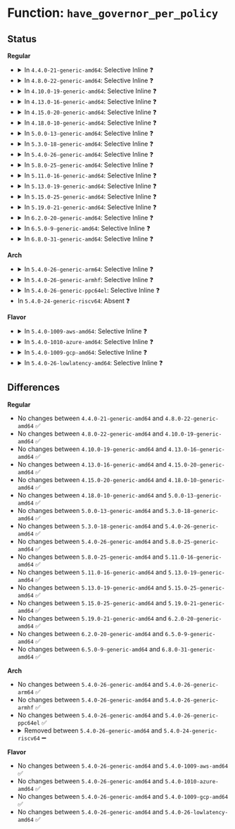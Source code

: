 # Function: <code>have_governor_per_policy</code>

## Status
<b>Regular</b>
<ul>
<li>
<details>
<summary>In <code>4.4.0-21-generic-amd64</code>: Selective Inline ❓</summary>

```c
bool have_governor_per_policy()
```

```json
{
  "name": "have_governor_per_policy",
  "collision_type": "Unique Global",
  "inline_type": "Selective",
  "funcs": [
    {
      "addr": 18446744071585851152,
      "name": "have_governor_per_policy",
      "external": true,
      "loc": "drivers/cpufreq/cpufreq.c:151",
      "file": "drivers/cpufreq/cpufreq.c",
      "inline": "not declared, inlined",
      "caller_inline": [],
      "caller_func": [
        "drivers/cpufreq/cpufreq_governor.c:cpufreq_governor_dbs",
        "drivers/cpufreq/cpufreq_governor.c:cpufreq_governor_dbs",
        "drivers/cpufreq/cpufreq_governor.c:cpufreq_governor_dbs",
        "drivers/cpufreq/cpufreq_governor.c:cpufreq_governor_dbs",
        "drivers/cpufreq/cpufreq_governor.c:cpufreq_governor_dbs",
        "drivers/cpufreq/cpufreq_governor.c:cpufreq_governor_dbs",
        "drivers/cpufreq/cpufreq_governor.c:cpufreq_governor_dbs"
      ]
    }
  ],
  "symbols": [
    {
      "addr": 18446744071585851152,
      "name": "have_governor_per_policy",
      "section": ".text",
      "bind": "STB_GLOBAL",
      "size": 28
    }
  ]
}
```
</details>
</li>
<li>
<details>
<summary>In <code>4.8.0-22-generic-amd64</code>: Selective Inline ❓</summary>

```c
bool have_governor_per_policy()
```

```json
{
  "name": "have_governor_per_policy",
  "collision_type": "Unique Global",
  "inline_type": "Selective",
  "funcs": [
    {
      "addr": 18446744071586250864,
      "name": "have_governor_per_policy",
      "external": true,
      "loc": "drivers/cpufreq/cpufreq.c:114",
      "file": "drivers/cpufreq/cpufreq.c",
      "inline": "not declared, inlined",
      "caller_inline": [],
      "caller_func": [
        "drivers/cpufreq/cpufreq_governor.c:cpufreq_dbs_governor_exit",
        "drivers/cpufreq/cpufreq_governor.c:cpufreq_dbs_governor_init",
        "drivers/cpufreq/cpufreq_governor.c:cpufreq_dbs_governor_init",
        "drivers/cpufreq/cpufreq_governor.c:cpufreq_dbs_governor_init"
      ]
    }
  ],
  "symbols": [
    {
      "addr": 18446744071586250864,
      "name": "have_governor_per_policy",
      "section": ".text",
      "bind": "STB_GLOBAL",
      "size": 28
    }
  ]
}
```
</details>
</li>
<li>
<details>
<summary>In <code>4.10.0-19-generic-amd64</code>: Selective Inline ❓</summary>

```c
bool have_governor_per_policy()
```

```json
{
  "name": "have_governor_per_policy",
  "collision_type": "Unique Global",
  "inline_type": "Selective",
  "funcs": [
    {
      "addr": 18446744071586455632,
      "name": "have_governor_per_policy",
      "external": true,
      "loc": "drivers/cpufreq/cpufreq.c:114",
      "file": "drivers/cpufreq/cpufreq.c",
      "inline": "not declared, inlined",
      "caller_inline": [],
      "caller_func": [
        "kernel/sched/cpufreq_schedutil.c:sugov_exit",
        "drivers/cpufreq/cpufreq_governor.c:cpufreq_dbs_governor_exit",
        "drivers/cpufreq/cpufreq_governor.c:cpufreq_dbs_governor_init",
        "drivers/cpufreq/cpufreq_governor.c:cpufreq_dbs_governor_init",
        "drivers/cpufreq/cpufreq_governor.c:cpufreq_dbs_governor_init"
      ]
    }
  ],
  "symbols": [
    {
      "addr": 18446744071586455632,
      "name": "have_governor_per_policy",
      "section": ".text",
      "bind": "STB_GLOBAL",
      "size": 28
    }
  ]
}
```
</details>
</li>
<li>
<details>
<summary>In <code>4.13.0-16-generic-amd64</code>: Selective Inline ❓</summary>

```c
bool have_governor_per_policy()
```

```json
{
  "name": "have_governor_per_policy",
  "collision_type": "Unique Global",
  "inline_type": "Selective",
  "funcs": [
    {
      "addr": 18446744071586580160,
      "name": "have_governor_per_policy",
      "external": true,
      "loc": "drivers/cpufreq/cpufreq.c:114",
      "file": "drivers/cpufreq/cpufreq.c",
      "inline": "not declared, inlined",
      "caller_inline": [],
      "caller_func": [
        "kernel/sched/cpufreq_schedutil.c:sugov_exit",
        "kernel/sched/cpufreq_schedutil.c:sugov_init",
        "kernel/sched/cpufreq_schedutil.c:sugov_init",
        "kernel/sched/cpufreq_schedutil.c:sugov_init",
        "drivers/cpufreq/cpufreq_governor.c:cpufreq_dbs_governor_exit",
        "drivers/cpufreq/cpufreq_governor.c:cpufreq_dbs_governor_init",
        "drivers/cpufreq/cpufreq_governor.c:cpufreq_dbs_governor_init",
        "drivers/cpufreq/cpufreq_governor.c:cpufreq_dbs_governor_init"
      ]
    }
  ],
  "symbols": [
    {
      "addr": 18446744071586580160,
      "name": "have_governor_per_policy",
      "section": ".text",
      "bind": "STB_GLOBAL",
      "size": 28
    }
  ]
}
```
</details>
</li>
<li>
<details>
<summary>In <code>4.15.0-20-generic-amd64</code>: Selective Inline ❓</summary>

```c
bool have_governor_per_policy()
```

```json
{
  "name": "have_governor_per_policy",
  "collision_type": "Unique Global",
  "inline_type": "Selective",
  "funcs": [
    {
      "addr": 18446744071587063424,
      "name": "have_governor_per_policy",
      "external": true,
      "loc": "drivers/cpufreq/cpufreq.c:114",
      "file": "drivers/cpufreq/cpufreq.c",
      "inline": "not declared, inlined",
      "caller_inline": [],
      "caller_func": [
        "kernel/sched/cpufreq_schedutil.c:sugov_exit",
        "kernel/sched/cpufreq_schedutil.c:sugov_init",
        "kernel/sched/cpufreq_schedutil.c:sugov_init",
        "kernel/sched/cpufreq_schedutil.c:sugov_init",
        "drivers/cpufreq/cpufreq_governor.c:cpufreq_dbs_governor_exit",
        "drivers/cpufreq/cpufreq_governor.c:cpufreq_dbs_governor_init",
        "drivers/cpufreq/cpufreq_governor.c:cpufreq_dbs_governor_init",
        "drivers/cpufreq/cpufreq_governor.c:cpufreq_dbs_governor_init"
      ]
    }
  ],
  "symbols": [
    {
      "addr": 18446744071587063424,
      "name": "have_governor_per_policy",
      "section": ".text",
      "bind": "STB_GLOBAL",
      "size": 28
    }
  ]
}
```
</details>
</li>
<li>
<details>
<summary>In <code>4.18.0-10-generic-amd64</code>: Selective Inline ❓</summary>

```c
bool have_governor_per_policy()
```

```json
{
  "name": "have_governor_per_policy",
  "collision_type": "Unique Global",
  "inline_type": "Selective",
  "funcs": [
    {
      "addr": 18446744071587361685,
      "name": "have_governor_per_policy",
      "external": true,
      "loc": "drivers/cpufreq/cpufreq.c:105",
      "file": "drivers/cpufreq/cpufreq.c",
      "inline": "not declared, inlined",
      "caller_inline": [
        "drivers/cpufreq/cpufreq.c:get_governor_parent_kobj"
      ],
      "caller_func": [
        "kernel/sched/cpufreq_schedutil.c:sugov_exit",
        "kernel/sched/cpufreq_schedutil.c:sugov_init",
        "kernel/sched/cpufreq_schedutil.c:sugov_init",
        "kernel/sched/cpufreq_schedutil.c:sugov_init",
        "drivers/cpufreq/cpufreq_governor.c:cpufreq_dbs_governor_exit",
        "drivers/cpufreq/cpufreq_governor.c:cpufreq_dbs_governor_init",
        "drivers/cpufreq/cpufreq_governor.c:cpufreq_dbs_governor_init",
        "drivers/cpufreq/cpufreq_governor.c:cpufreq_dbs_governor_init"
      ]
    }
  ],
  "symbols": [
    {
      "addr": 18446744071587361648,
      "name": "have_governor_per_policy",
      "section": ".text",
      "bind": "STB_GLOBAL",
      "size": 28
    }
  ]
}
```
</details>
</li>
<li>
<details>
<summary>In <code>5.0.0-13-generic-amd64</code>: Selective Inline ❓</summary>

```c
bool have_governor_per_policy()
```

```json
{
  "name": "have_governor_per_policy",
  "collision_type": "Unique Global",
  "inline_type": "Selective",
  "funcs": [
    {
      "addr": 18446744071587541557,
      "name": "have_governor_per_policy",
      "external": true,
      "loc": "drivers/cpufreq/cpufreq.c:105",
      "file": "drivers/cpufreq/cpufreq.c",
      "inline": "not declared, inlined",
      "caller_inline": [
        "drivers/cpufreq/cpufreq.c:get_governor_parent_kobj"
      ],
      "caller_func": [
        "kernel/sched/cpufreq_schedutil.c:sugov_exit",
        "kernel/sched/cpufreq_schedutil.c:sugov_init",
        "kernel/sched/cpufreq_schedutil.c:sugov_init",
        "kernel/sched/cpufreq_schedutil.c:sugov_init",
        "drivers/cpufreq/cpufreq_governor.c:cpufreq_dbs_governor_exit",
        "drivers/cpufreq/cpufreq_governor.c:cpufreq_dbs_governor_init",
        "drivers/cpufreq/cpufreq_governor.c:cpufreq_dbs_governor_init",
        "drivers/cpufreq/cpufreq_governor.c:cpufreq_dbs_governor_init"
      ]
    }
  ],
  "symbols": [
    {
      "addr": 18446744071587541520,
      "name": "have_governor_per_policy",
      "section": ".text",
      "bind": "STB_GLOBAL",
      "size": 28
    }
  ]
}
```
</details>
</li>
<li>
<details>
<summary>In <code>5.3.0-18-generic-amd64</code>: Selective Inline ❓</summary>

```c
bool have_governor_per_policy()
```

```json
{
  "name": "have_governor_per_policy",
  "collision_type": "Unique Global",
  "inline_type": "Selective",
  "funcs": [
    {
      "addr": 18446744071587816181,
      "name": "have_governor_per_policy",
      "external": true,
      "loc": "drivers/cpufreq/cpufreq.c:99",
      "file": "drivers/cpufreq/cpufreq.c",
      "inline": "not declared, inlined",
      "caller_inline": [
        "drivers/cpufreq/cpufreq.c:get_governor_parent_kobj"
      ],
      "caller_func": [
        "kernel/sched/cpufreq_schedutil.c:sugov_exit",
        "kernel/sched/cpufreq_schedutil.c:sugov_init",
        "kernel/sched/cpufreq_schedutil.c:sugov_init",
        "kernel/sched/cpufreq_schedutil.c:sugov_init",
        "drivers/cpufreq/cpufreq_governor.c:cpufreq_dbs_governor_exit",
        "drivers/cpufreq/cpufreq_governor.c:cpufreq_dbs_governor_init",
        "drivers/cpufreq/cpufreq_governor.c:cpufreq_dbs_governor_init",
        "drivers/cpufreq/cpufreq_governor.c:cpufreq_dbs_governor_init"
      ]
    }
  ],
  "symbols": [
    {
      "addr": 18446744071587816144,
      "name": "have_governor_per_policy",
      "section": ".text",
      "bind": "STB_GLOBAL",
      "size": 28
    }
  ]
}
```
</details>
</li>
<li>
<details>
<summary>In <code>5.4.0-26-generic-amd64</code>: Selective Inline ❓</summary>

```c
bool have_governor_per_policy()
```

```json
{
  "name": "have_governor_per_policy",
  "collision_type": "Unique Global",
  "inline_type": "Selective",
  "funcs": [
    {
      "addr": 18446744071588021381,
      "name": "have_governor_per_policy",
      "external": true,
      "loc": "drivers/cpufreq/cpufreq.c:102",
      "file": "drivers/cpufreq/cpufreq.c",
      "inline": "not declared, inlined",
      "caller_inline": [
        "drivers/cpufreq/cpufreq.c:get_governor_parent_kobj"
      ],
      "caller_func": [
        "kernel/sched/cpufreq_schedutil.c:sugov_exit",
        "kernel/sched/cpufreq_schedutil.c:sugov_init",
        "kernel/sched/cpufreq_schedutil.c:sugov_init",
        "kernel/sched/cpufreq_schedutil.c:sugov_init",
        "drivers/cpufreq/cpufreq_governor.c:cpufreq_dbs_governor_exit",
        "drivers/cpufreq/cpufreq_governor.c:cpufreq_dbs_governor_init",
        "drivers/cpufreq/cpufreq_governor.c:cpufreq_dbs_governor_init",
        "drivers/cpufreq/cpufreq_governor.c:cpufreq_dbs_governor_init"
      ]
    }
  ],
  "symbols": [
    {
      "addr": 18446744071588021344,
      "name": "have_governor_per_policy",
      "section": ".text",
      "bind": "STB_GLOBAL",
      "size": 28
    }
  ]
}
```
</details>
</li>
<li>
<details>
<summary>In <code>5.8.0-25-generic-amd64</code>: Selective Inline ❓</summary>

```c
bool have_governor_per_policy()
```

```json
{
  "name": "have_governor_per_policy",
  "collision_type": "Unique Global",
  "inline_type": "Selective",
  "funcs": [
    {
      "addr": 18446744071588881429,
      "name": "have_governor_per_policy",
      "external": true,
      "loc": "drivers/cpufreq/cpufreq.c:102",
      "file": "drivers/cpufreq/cpufreq.c",
      "inline": "not declared, inlined",
      "caller_inline": [
        "drivers/cpufreq/cpufreq.c:get_governor_parent_kobj"
      ],
      "caller_func": [
        "kernel/sched/cpufreq_schedutil.c:sugov_exit",
        "kernel/sched/cpufreq_schedutil.c:sugov_init",
        "kernel/sched/cpufreq_schedutil.c:sugov_init",
        "drivers/cpufreq/cpufreq_governor.c:cpufreq_dbs_governor_exit",
        "drivers/cpufreq/cpufreq_governor.c:cpufreq_dbs_governor_init",
        "drivers/cpufreq/cpufreq_governor.c:cpufreq_dbs_governor_init",
        "drivers/cpufreq/cpufreq_governor.c:cpufreq_dbs_governor_init"
      ]
    }
  ],
  "symbols": [
    {
      "addr": 18446744071588881392,
      "name": "have_governor_per_policy",
      "section": ".text",
      "bind": "STB_GLOBAL",
      "size": 28
    }
  ]
}
```
</details>
</li>
<li>
<details>
<summary>In <code>5.11.0-16-generic-amd64</code>: Selective Inline ❓</summary>

```c
bool have_governor_per_policy()
```

```json
{
  "name": "have_governor_per_policy",
  "collision_type": "Unique Global",
  "inline_type": "Selective",
  "funcs": [
    {
      "addr": 18446744071588894309,
      "name": "have_governor_per_policy",
      "external": true,
      "loc": "drivers/cpufreq/cpufreq.c:108",
      "file": "drivers/cpufreq/cpufreq.c",
      "inline": "not declared, inlined",
      "caller_inline": [
        "drivers/cpufreq/cpufreq.c:get_governor_parent_kobj"
      ],
      "caller_func": [
        "kernel/sched/cpufreq_schedutil.c:sugov_exit",
        "kernel/sched/cpufreq_schedutil.c:sugov_init",
        "kernel/sched/cpufreq_schedutil.c:sugov_init",
        "drivers/cpufreq/cpufreq_governor.c:cpufreq_dbs_governor_exit",
        "drivers/cpufreq/cpufreq_governor.c:cpufreq_dbs_governor_init",
        "drivers/cpufreq/cpufreq_governor.c:cpufreq_dbs_governor_init",
        "drivers/cpufreq/cpufreq_governor.c:cpufreq_dbs_governor_init"
      ]
    }
  ],
  "symbols": [
    {
      "addr": 18446744071588894272,
      "name": "have_governor_per_policy",
      "section": ".text",
      "bind": "STB_GLOBAL",
      "size": 29
    }
  ]
}
```
</details>
</li>
<li>
<details>
<summary>In <code>5.13.0-19-generic-amd64</code>: Selective Inline ❓</summary>

```c
bool have_governor_per_policy()
```

```json
{
  "name": "have_governor_per_policy",
  "collision_type": "Unique Global",
  "inline_type": "Selective",
  "funcs": [
    {
      "addr": 18446744071588783317,
      "name": "have_governor_per_policy",
      "external": true,
      "loc": "drivers/cpufreq/cpufreq.c:105",
      "file": "drivers/cpufreq/cpufreq.c",
      "inline": "not declared, inlined",
      "caller_inline": [
        "drivers/cpufreq/cpufreq.c:get_governor_parent_kobj"
      ],
      "caller_func": [
        "kernel/sched/cpufreq_schedutil.c:sugov_exit",
        "kernel/sched/cpufreq_schedutil.c:sugov_init",
        "kernel/sched/cpufreq_schedutil.c:sugov_init",
        "drivers/cpufreq/cpufreq_governor.c:cpufreq_dbs_governor_exit",
        "drivers/cpufreq/cpufreq_governor.c:cpufreq_dbs_governor_init",
        "drivers/cpufreq/cpufreq_governor.c:cpufreq_dbs_governor_init",
        "drivers/cpufreq/cpufreq_governor.c:cpufreq_dbs_governor_init"
      ]
    }
  ],
  "symbols": [
    {
      "addr": 18446744071588783280,
      "name": "have_governor_per_policy",
      "section": ".text",
      "bind": "STB_GLOBAL",
      "size": 29
    }
  ]
}
```
</details>
</li>
<li>
<details>
<summary>In <code>5.15.0-25-generic-amd64</code>: Selective Inline ❓</summary>

```c
bool have_governor_per_policy()
```

```json
{
  "name": "have_governor_per_policy",
  "collision_type": "Unique Global",
  "inline_type": "Selective",
  "funcs": [
    {
      "addr": 18446744071589475557,
      "name": "have_governor_per_policy",
      "external": true,
      "loc": "drivers/cpufreq/cpufreq.c:105",
      "file": "drivers/cpufreq/cpufreq.c",
      "inline": "not declared, inlined",
      "caller_inline": [
        "drivers/cpufreq/cpufreq.c:get_governor_parent_kobj"
      ],
      "caller_func": [
        "kernel/sched/cpufreq_schedutil.c:sugov_exit",
        "kernel/sched/cpufreq_schedutil.c:sugov_init",
        "kernel/sched/cpufreq_schedutil.c:sugov_init",
        "drivers/cpufreq/cpufreq_governor.c:cpufreq_dbs_governor_exit",
        "drivers/cpufreq/cpufreq_governor.c:cpufreq_dbs_governor_init",
        "drivers/cpufreq/cpufreq_governor.c:cpufreq_dbs_governor_init",
        "drivers/cpufreq/cpufreq_governor.c:cpufreq_dbs_governor_init"
      ]
    }
  ],
  "symbols": [
    {
      "addr": 18446744071589475520,
      "name": "have_governor_per_policy",
      "section": ".text",
      "bind": "STB_GLOBAL",
      "size": 29
    }
  ]
}
```
</details>
</li>
<li>
<details>
<summary>In <code>5.19.0-21-generic-amd64</code>: Selective Inline ❓</summary>

```c
bool have_governor_per_policy()
```

```json
{
  "name": "have_governor_per_policy",
  "collision_type": "Unique Global",
  "inline_type": "Selective",
  "funcs": [
    {
      "addr": 18446744071590954853,
      "name": "have_governor_per_policy",
      "external": true,
      "loc": "drivers/cpufreq/cpufreq.c:106",
      "file": "drivers/cpufreq/cpufreq.c",
      "inline": "not declared, inlined",
      "caller_inline": [
        "drivers/cpufreq/cpufreq.c:get_governor_parent_kobj"
      ],
      "caller_func": [
        "kernel/sched/build_utility.c:sugov_exit",
        "kernel/sched/build_utility.c:sugov_init",
        "kernel/sched/build_utility.c:sugov_init",
        "drivers/cpufreq/cpufreq_governor.c:cpufreq_dbs_governor_exit",
        "drivers/cpufreq/cpufreq_governor.c:cpufreq_dbs_governor_init",
        "drivers/cpufreq/cpufreq_governor.c:cpufreq_dbs_governor_init",
        "drivers/cpufreq/cpufreq_governor.c:cpufreq_dbs_governor_init"
      ]
    }
  ],
  "symbols": [
    {
      "addr": 18446744071590954800,
      "name": "have_governor_per_policy",
      "section": ".text",
      "bind": "STB_GLOBAL",
      "size": 33
    }
  ]
}
```
</details>
</li>
<li>
<details>
<summary>In <code>6.2.0-20-generic-amd64</code>: Selective Inline ❓</summary>

```c
bool have_governor_per_policy()
```

```json
{
  "name": "have_governor_per_policy",
  "collision_type": "Unique Global",
  "inline_type": "Selective",
  "funcs": [
    {
      "addr": 18446744071592657269,
      "name": "have_governor_per_policy",
      "external": true,
      "loc": "drivers/cpufreq/cpufreq.c:106",
      "file": "drivers/cpufreq/cpufreq.c",
      "inline": "not declared, inlined",
      "caller_inline": [
        "drivers/cpufreq/cpufreq.c:get_governor_parent_kobj"
      ],
      "caller_func": [
        "kernel/sched/build_utility.c:sugov_exit",
        "kernel/sched/build_utility.c:sugov_init",
        "kernel/sched/build_utility.c:sugov_init",
        "kernel/sched/build_utility.c:sugov_init",
        "drivers/cpufreq/cpufreq_governor.c:cpufreq_dbs_governor_exit",
        "drivers/cpufreq/cpufreq_governor.c:cpufreq_dbs_governor_init",
        "drivers/cpufreq/cpufreq_governor.c:cpufreq_dbs_governor_init",
        "drivers/cpufreq/cpufreq_governor.c:cpufreq_dbs_governor_init"
      ]
    }
  ],
  "symbols": [
    {
      "addr": 18446744071592657200,
      "name": "have_governor_per_policy",
      "section": ".text",
      "bind": "STB_GLOBAL",
      "size": 33
    }
  ]
}
```
</details>
</li>
<li>
<details>
<summary>In <code>6.5.0-9-generic-amd64</code>: Selective Inline ❓</summary>

```c
bool have_governor_per_policy()
```

```json
{
  "name": "have_governor_per_policy",
  "collision_type": "Unique Global",
  "inline_type": "Selective",
  "funcs": [
    {
      "addr": 18446744071593088005,
      "name": "have_governor_per_policy",
      "external": true,
      "loc": "drivers/cpufreq/cpufreq.c:111",
      "file": "drivers/cpufreq/cpufreq.c",
      "inline": "not declared, inlined",
      "caller_inline": [
        "drivers/cpufreq/cpufreq.c:get_governor_parent_kobj"
      ],
      "caller_func": [
        "kernel/sched/build_utility.c:sugov_exit",
        "kernel/sched/build_utility.c:sugov_init",
        "kernel/sched/build_utility.c:sugov_init",
        "kernel/sched/build_utility.c:sugov_init",
        "drivers/cpufreq/cpufreq_governor.c:cpufreq_dbs_governor_exit",
        "drivers/cpufreq/cpufreq_governor.c:cpufreq_dbs_governor_init",
        "drivers/cpufreq/cpufreq_governor.c:cpufreq_dbs_governor_init",
        "drivers/cpufreq/cpufreq_governor.c:cpufreq_dbs_governor_init"
      ]
    }
  ],
  "symbols": [
    {
      "addr": 18446744071593087936,
      "name": "have_governor_per_policy",
      "section": ".text",
      "bind": "STB_GLOBAL",
      "size": 33
    }
  ]
}
```
</details>
</li>
<li>
<details>
<summary>In <code>6.8.0-31-generic-amd64</code>: Selective Inline ❓</summary>

```c
bool have_governor_per_policy()
```

```json
{
  "name": "have_governor_per_policy",
  "collision_type": "Unique Global",
  "inline_type": "Selective",
  "funcs": [
    {
      "addr": 18446744071593840405,
      "name": "have_governor_per_policy",
      "external": true,
      "loc": "drivers/cpufreq/cpufreq.c:112",
      "file": "drivers/cpufreq/cpufreq.c",
      "inline": "not declared, inlined",
      "caller_inline": [
        "drivers/cpufreq/cpufreq.c:get_governor_parent_kobj"
      ],
      "caller_func": [
        "kernel/sched/build_utility.c:sugov_exit",
        "kernel/sched/build_utility.c:sugov_init",
        "kernel/sched/build_utility.c:sugov_init",
        "kernel/sched/build_utility.c:sugov_init",
        "drivers/cpufreq/cpufreq_governor.c:cpufreq_dbs_governor_exit",
        "drivers/cpufreq/cpufreq_governor.c:cpufreq_dbs_governor_init",
        "drivers/cpufreq/cpufreq_governor.c:cpufreq_dbs_governor_init",
        "drivers/cpufreq/cpufreq_governor.c:cpufreq_dbs_governor_init"
      ]
    }
  ],
  "symbols": [
    {
      "addr": 18446744071593840336,
      "name": "have_governor_per_policy",
      "section": ".text",
      "bind": "STB_GLOBAL",
      "size": 33
    }
  ]
}
```
</details>
</li>
</ul>
<b>Arch</b>
<ul>
<li>
<details>
<summary>In <code>5.4.0-26-generic-arm64</code>: Selective Inline ❓</summary>

```c
bool have_governor_per_policy()
```

```json
{
  "name": "have_governor_per_policy",
  "collision_type": "Unique Global",
  "inline_type": "Selective",
  "funcs": [
    {
      "addr": 18446603336501284360,
      "name": "have_governor_per_policy",
      "external": true,
      "loc": "drivers/cpufreq/cpufreq.c:102",
      "file": "drivers/cpufreq/cpufreq.c",
      "inline": "not declared, inlined",
      "caller_inline": [
        "drivers/cpufreq/cpufreq.c:get_governor_parent_kobj"
      ],
      "caller_func": [
        "kernel/sched/cpufreq_schedutil.c:sugov_exit",
        "kernel/sched/cpufreq_schedutil.c:sugov_init",
        "kernel/sched/cpufreq_schedutil.c:sugov_init",
        "kernel/sched/cpufreq_schedutil.c:sugov_init",
        "drivers/cpufreq/cpufreq_governor.c:cpufreq_dbs_governor_exit",
        "drivers/cpufreq/cpufreq_governor.c:cpufreq_dbs_governor_init",
        "drivers/cpufreq/cpufreq_governor.c:cpufreq_dbs_governor_init",
        "drivers/cpufreq/cpufreq_governor.c:cpufreq_dbs_governor_init"
      ]
    }
  ],
  "symbols": [
    {
      "addr": 18446603336501284296,
      "name": "have_governor_per_policy",
      "section": ".text",
      "bind": "STB_GLOBAL",
      "size": 40
    }
  ]
}
```
</details>
</li>
<li>
<details>
<summary>In <code>5.4.0-26-generic-armhf</code>: Selective Inline ❓</summary>

```c
bool have_governor_per_policy()
```

```json
{
  "name": "have_governor_per_policy",
  "collision_type": "Unique Global",
  "inline_type": "Selective",
  "funcs": [
    {
      "addr": 3233774824,
      "name": "have_governor_per_policy",
      "external": true,
      "loc": "drivers/cpufreq/cpufreq.c:102",
      "file": "drivers/cpufreq/cpufreq.c",
      "inline": "not declared, inlined",
      "caller_inline": [
        "drivers/cpufreq/cpufreq.c:get_governor_parent_kobj"
      ],
      "caller_func": [
        "kernel/sched/cpufreq_schedutil.c:sugov_exit",
        "kernel/sched/cpufreq_schedutil.c:sugov_init",
        "kernel/sched/cpufreq_schedutil.c:sugov_init",
        "kernel/sched/cpufreq_schedutil.c:sugov_init",
        "drivers/cpufreq/cpufreq_governor.c:cpufreq_dbs_governor_exit",
        "drivers/cpufreq/cpufreq_governor.c:cpufreq_dbs_governor_init",
        "drivers/cpufreq/cpufreq_governor.c:cpufreq_dbs_governor_init",
        "drivers/cpufreq/cpufreq_governor.c:cpufreq_dbs_governor_init"
      ]
    }
  ],
  "symbols": [
    {
      "addr": 3233774760,
      "name": "have_governor_per_policy",
      "section": ".text",
      "bind": "STB_GLOBAL",
      "size": 44
    }
  ]
}
```
</details>
</li>
<li>
<details>
<summary>In <code>5.4.0-26-generic-ppc64el</code>: Selective Inline ❓</summary>

```c
bool have_governor_per_policy()
```

```json
{
  "name": "have_governor_per_policy",
  "collision_type": "Unique Global",
  "inline_type": "Selective",
  "funcs": [
    {
      "addr": 13835058055294810224,
      "name": "have_governor_per_policy",
      "external": true,
      "loc": "drivers/cpufreq/cpufreq.c:102",
      "file": "drivers/cpufreq/cpufreq.c",
      "inline": "not declared, inlined",
      "caller_inline": [
        "drivers/cpufreq/cpufreq.c:get_governor_parent_kobj"
      ],
      "caller_func": [
        "kernel/sched/cpufreq_schedutil.c:sugov_exit",
        "kernel/sched/cpufreq_schedutil.c:sugov_init",
        "kernel/sched/cpufreq_schedutil.c:sugov_init",
        "kernel/sched/cpufreq_schedutil.c:sugov_init",
        "drivers/cpufreq/cpufreq_governor.c:cpufreq_dbs_governor_exit",
        "drivers/cpufreq/cpufreq_governor.c:cpufreq_dbs_governor_init",
        "drivers/cpufreq/cpufreq_governor.c:cpufreq_dbs_governor_init",
        "drivers/cpufreq/cpufreq_governor.c:cpufreq_dbs_governor_init"
      ]
    }
  ],
  "symbols": [
    {
      "addr": 13835058055294810160,
      "name": "have_governor_per_policy",
      "section": ".text",
      "bind": "STB_GLOBAL",
      "size": 36
    }
  ]
}
```
</details>
</li>
<li>
In <code>5.4.0-24-generic-riscv64</code>: Absent ❓
</li>
</ul>
<b>Flavor</b>
<ul>
<li>
<details>
<summary>In <code>5.4.0-1009-aws-amd64</code>: Selective Inline ❓</summary>

```c
bool have_governor_per_policy()
```

```json
{
  "name": "have_governor_per_policy",
  "collision_type": "Unique Global",
  "inline_type": "Selective",
  "funcs": [
    {
      "addr": 18446744071587646373,
      "name": "have_governor_per_policy",
      "external": true,
      "loc": "drivers/cpufreq/cpufreq.c:102",
      "file": "drivers/cpufreq/cpufreq.c",
      "inline": "not declared, inlined",
      "caller_inline": [
        "drivers/cpufreq/cpufreq.c:get_governor_parent_kobj"
      ],
      "caller_func": [
        "kernel/sched/cpufreq_schedutil.c:sugov_exit",
        "kernel/sched/cpufreq_schedutil.c:sugov_init",
        "kernel/sched/cpufreq_schedutil.c:sugov_init",
        "kernel/sched/cpufreq_schedutil.c:sugov_init",
        "drivers/cpufreq/cpufreq_governor.c:cpufreq_dbs_governor_exit",
        "drivers/cpufreq/cpufreq_governor.c:cpufreq_dbs_governor_init",
        "drivers/cpufreq/cpufreq_governor.c:cpufreq_dbs_governor_init",
        "drivers/cpufreq/cpufreq_governor.c:cpufreq_dbs_governor_init"
      ]
    }
  ],
  "symbols": [
    {
      "addr": 18446744071587646336,
      "name": "have_governor_per_policy",
      "section": ".text",
      "bind": "STB_GLOBAL",
      "size": 28
    }
  ]
}
```
</details>
</li>
<li>
<details>
<summary>In <code>5.4.0-1010-azure-amd64</code>: Selective Inline ❓</summary>

```c
bool have_governor_per_policy()
```

```json
{
  "name": "have_governor_per_policy",
  "collision_type": "Unique Global",
  "inline_type": "Selective",
  "funcs": [
    {
      "addr": 18446744071587420245,
      "name": "have_governor_per_policy",
      "external": true,
      "loc": "drivers/cpufreq/cpufreq.c:102",
      "file": "drivers/cpufreq/cpufreq.c",
      "inline": "not declared, inlined",
      "caller_inline": [
        "drivers/cpufreq/cpufreq.c:get_governor_parent_kobj"
      ],
      "caller_func": [
        "kernel/sched/cpufreq_schedutil.c:sugov_exit",
        "kernel/sched/cpufreq_schedutil.c:sugov_init",
        "kernel/sched/cpufreq_schedutil.c:sugov_init",
        "kernel/sched/cpufreq_schedutil.c:sugov_init",
        "drivers/cpufreq/cpufreq_governor.c:cpufreq_dbs_governor_exit",
        "drivers/cpufreq/cpufreq_governor.c:cpufreq_dbs_governor_init",
        "drivers/cpufreq/cpufreq_governor.c:cpufreq_dbs_governor_init",
        "drivers/cpufreq/cpufreq_governor.c:cpufreq_dbs_governor_init"
      ]
    }
  ],
  "symbols": [
    {
      "addr": 18446744071587420208,
      "name": "have_governor_per_policy",
      "section": ".text",
      "bind": "STB_GLOBAL",
      "size": 28
    }
  ]
}
```
</details>
</li>
<li>
<details>
<summary>In <code>5.4.0-1009-gcp-amd64</code>: Selective Inline ❓</summary>

```c
bool have_governor_per_policy()
```

```json
{
  "name": "have_governor_per_policy",
  "collision_type": "Unique Global",
  "inline_type": "Selective",
  "funcs": [
    {
      "addr": 18446744071587977525,
      "name": "have_governor_per_policy",
      "external": true,
      "loc": "drivers/cpufreq/cpufreq.c:102",
      "file": "drivers/cpufreq/cpufreq.c",
      "inline": "not declared, inlined",
      "caller_inline": [
        "drivers/cpufreq/cpufreq.c:get_governor_parent_kobj"
      ],
      "caller_func": [
        "kernel/sched/cpufreq_schedutil.c:sugov_exit",
        "kernel/sched/cpufreq_schedutil.c:sugov_init",
        "kernel/sched/cpufreq_schedutil.c:sugov_init",
        "kernel/sched/cpufreq_schedutil.c:sugov_init",
        "drivers/cpufreq/cpufreq_governor.c:cpufreq_dbs_governor_exit",
        "drivers/cpufreq/cpufreq_governor.c:cpufreq_dbs_governor_init",
        "drivers/cpufreq/cpufreq_governor.c:cpufreq_dbs_governor_init",
        "drivers/cpufreq/cpufreq_governor.c:cpufreq_dbs_governor_init"
      ]
    }
  ],
  "symbols": [
    {
      "addr": 18446744071587977488,
      "name": "have_governor_per_policy",
      "section": ".text",
      "bind": "STB_GLOBAL",
      "size": 28
    }
  ]
}
```
</details>
</li>
<li>
<details>
<summary>In <code>5.4.0-26-lowlatency-amd64</code>: Selective Inline ❓</summary>

```c
bool have_governor_per_policy()
```

```json
{
  "name": "have_governor_per_policy",
  "collision_type": "Unique Global",
  "inline_type": "Selective",
  "funcs": [
    {
      "addr": 18446744071588092901,
      "name": "have_governor_per_policy",
      "external": true,
      "loc": "drivers/cpufreq/cpufreq.c:102",
      "file": "drivers/cpufreq/cpufreq.c",
      "inline": "not declared, inlined",
      "caller_inline": [
        "drivers/cpufreq/cpufreq.c:get_governor_parent_kobj"
      ],
      "caller_func": [
        "kernel/sched/cpufreq_schedutil.c:sugov_exit",
        "kernel/sched/cpufreq_schedutil.c:sugov_init",
        "kernel/sched/cpufreq_schedutil.c:sugov_init",
        "kernel/sched/cpufreq_schedutil.c:sugov_init",
        "drivers/cpufreq/cpufreq_governor.c:cpufreq_dbs_governor_exit",
        "drivers/cpufreq/cpufreq_governor.c:cpufreq_dbs_governor_init",
        "drivers/cpufreq/cpufreq_governor.c:cpufreq_dbs_governor_init",
        "drivers/cpufreq/cpufreq_governor.c:cpufreq_dbs_governor_init"
      ]
    }
  ],
  "symbols": [
    {
      "addr": 18446744071588092864,
      "name": "have_governor_per_policy",
      "section": ".text",
      "bind": "STB_GLOBAL",
      "size": 28
    }
  ]
}
```
</details>
</li>
</ul>

## Differences
<b>Regular</b>
<ul>
<li>
No changes between <code>4.4.0-21-generic-amd64</code> and <code>4.8.0-22-generic-amd64</code> ✅
</li>
<li>
No changes between <code>4.8.0-22-generic-amd64</code> and <code>4.10.0-19-generic-amd64</code> ✅
</li>
<li>
No changes between <code>4.10.0-19-generic-amd64</code> and <code>4.13.0-16-generic-amd64</code> ✅
</li>
<li>
No changes between <code>4.13.0-16-generic-amd64</code> and <code>4.15.0-20-generic-amd64</code> ✅
</li>
<li>
No changes between <code>4.15.0-20-generic-amd64</code> and <code>4.18.0-10-generic-amd64</code> ✅
</li>
<li>
No changes between <code>4.18.0-10-generic-amd64</code> and <code>5.0.0-13-generic-amd64</code> ✅
</li>
<li>
No changes between <code>5.0.0-13-generic-amd64</code> and <code>5.3.0-18-generic-amd64</code> ✅
</li>
<li>
No changes between <code>5.3.0-18-generic-amd64</code> and <code>5.4.0-26-generic-amd64</code> ✅
</li>
<li>
No changes between <code>5.4.0-26-generic-amd64</code> and <code>5.8.0-25-generic-amd64</code> ✅
</li>
<li>
No changes between <code>5.8.0-25-generic-amd64</code> and <code>5.11.0-16-generic-amd64</code> ✅
</li>
<li>
No changes between <code>5.11.0-16-generic-amd64</code> and <code>5.13.0-19-generic-amd64</code> ✅
</li>
<li>
No changes between <code>5.13.0-19-generic-amd64</code> and <code>5.15.0-25-generic-amd64</code> ✅
</li>
<li>
No changes between <code>5.15.0-25-generic-amd64</code> and <code>5.19.0-21-generic-amd64</code> ✅
</li>
<li>
No changes between <code>5.19.0-21-generic-amd64</code> and <code>6.2.0-20-generic-amd64</code> ✅
</li>
<li>
No changes between <code>6.2.0-20-generic-amd64</code> and <code>6.5.0-9-generic-amd64</code> ✅
</li>
<li>
No changes between <code>6.5.0-9-generic-amd64</code> and <code>6.8.0-31-generic-amd64</code> ✅
</li>
</ul>
<b>Arch</b>
<ul>
<li>
No changes between <code>5.4.0-26-generic-amd64</code> and <code>5.4.0-26-generic-arm64</code> ✅
</li>
<li>
No changes between <code>5.4.0-26-generic-amd64</code> and <code>5.4.0-26-generic-armhf</code> ✅
</li>
<li>
No changes between <code>5.4.0-26-generic-amd64</code> and <code>5.4.0-26-generic-ppc64el</code> ✅
</li>
<li>
<details>
<summary>Removed between <code>5.4.0-26-generic-amd64</code> and <code>5.4.0-24-generic-riscv64</code> ➖</summary>

```c
bool have_governor_per_policy()
```
</details>
</li>
</ul>
<b>Flavor</b>
<ul>
<li>
No changes between <code>5.4.0-26-generic-amd64</code> and <code>5.4.0-1009-aws-amd64</code> ✅
</li>
<li>
No changes between <code>5.4.0-26-generic-amd64</code> and <code>5.4.0-1010-azure-amd64</code> ✅
</li>
<li>
No changes between <code>5.4.0-26-generic-amd64</code> and <code>5.4.0-1009-gcp-amd64</code> ✅
</li>
<li>
No changes between <code>5.4.0-26-generic-amd64</code> and <code>5.4.0-26-lowlatency-amd64</code> ✅
</li>
</ul>

